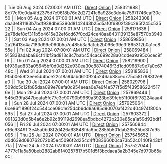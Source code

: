 | Tue 06 Aug 2024 07:00:01 AM UTC | [Direct](https://oshi.at/ozWB) [Onion](http://5ety7tpkim5me6eszuwcje7bmy25pbtrjtue7zkqqgziljwqy3rrikqd.onion/ozWB) | 258321988 | 8c77cf9c0da4fd2375d7e9618b76d2d27241c8a928c3de4a7597f746eaf30e50 | 
| Mon 05 Aug 2024 07:00:01 AM UTC | [Direct](https://oshi.at/MEdM) [Onion](http://5ety7tpkim5me6eszuwcje7bmy25pbtrjtue7zkqqgziljwqy3rrikqd.onion/MEdM) | 258243308 | daa3ef81183b7bdf938dbe5390d8142443b25d5af0f6802f39c295f245c53522 | 
| Sun 04 Aug 2024 07:00:01 AM UTC | [Direct](https://oshi.at/dbik) [Onion](http://5ety7tpkim5me6eszuwcje7bmy25pbtrjtue7zkqqgziljwqy3rrikqd.onion/dbik) | 258171636 | 2e78def8cf311b5b4615e32ef6cd67f0cd24ce48aa8431139135e87570b39407 | 
| Sat 03 Aug 2024 07:00:01 AM UTC | [Direct](https://oshi.at/EVJF) [Onion](http://5ety7tpkim5me6eszuwcje7bmy25pbtrjtue7zkqqgziljwqy3rrikqd.onion/EVJF) | 258659856 | 2a26413c4a7183d99e060b5a7c485b3a9a1cb2b096e39e3f865312b0a1cc855e | 
| Fri 02 Aug 2024 07:00:01 AM UTC | [Direct](https://oshi.at/zeFA) [Onion](http://5ety7tpkim5me6eszuwcje7bmy25pbtrjtue7zkqqgziljwqy3rrikqd.onion/zeFA) | 258069484 | 915838adaba86cf41bf2ad813c8c7bab454cac699c28a04ddea9a95c6cec9ff9 | 
| Thu 01 Aug 2024 07:00:01 AM UTC | [Direct](https://oshi.at/dsvW) [Onion](http://5ety7tpkim5me6eszuwcje7bmy25pbtrjtue7zkqqgziljwqy3rrikqd.onion/dsvW) | 258219900 | b1939ad833a05645bf0d0d252e930ea30c8874046f3d1cd09687e9e7a0c6748c | 
| Wed 31 Jul 2024 07:00:01 AM UTC | [Direct](https://oshi.at/mQBs) [Onion](http://5ety7tpkim5me6eszuwcje7bmy25pbtrjtue7zkqqgziljwqy3rrikqd.onion/mQBs) | 258185836 | 9f5b0e59f3eee5b4bce22c18a94abd6109245246ab88cec775c58f7983f2e8a0 | 
| Tue 30 Jul 2024 07:00:01 AM UTC | [Direct](https://oshi.at/LQLH) [Onion](http://5ety7tpkim5me6eszuwcje7bmy25pbtrjtue7zkqqgziljwqy3rrikqd.onion/LQLH) | 258029796 | 509dc5c12fb85daa099e78efa0c954eeaa0e7e9f4e577f5d5f4395862245176e | 
| Mon 29 Jul 2024 07:00:01 AM UTC | [Direct](https://oshi.at/fFqb) [Onion](http://5ety7tpkim5me6eszuwcje7bmy25pbtrjtue7zkqqgziljwqy3rrikqd.onion/fFqb) | 257869444 | 545d39fa847beafa5fc77c3c90790b9969a3923bc39feb51f00f6f78224aaa4a | 
| Sun 28 Jul 2024 07:00:01 AM UTC | [Direct](https://oshi.at/ngxc) [Onion](http://5ety7tpkim5me6eszuwcje7bmy25pbtrjtue7zkqqgziljwqy3rrikqd.onion/ngxc) | 257925064 | 6ce86f1896f24c544cce09c1e25d4b6dd9a685d90070af422d404974f800a595 | 
| Sat 27 Jul 2024 07:00:01 AM UTC | [Direct](https://oshi.at/DQHo) [Onion](http://5ety7tpkim5me6eszuwcje7bmy25pbtrjtue7zkqqgziljwqy3rrikqd.onion/DQHo) | 257603372 | 091323d0d5b4a6e2b92c89119d2698ea5bdbc4272b220e85ca1a59d92bdf1056 | 
| Fri 26 Jul 2024 07:00:01 AM UTC | [Direct](https://oshi.at/Ermt) [Onion](http://5ety7tpkim5me6eszuwcje7bmy25pbtrjtue7zkqqgziljwqy3rrikqd.onion/Ermt) | 257560844 | df6c93491f3e45a0bd8f2d426a63848fda6bc2855b501dab26525bc3f7d95095 | 
| Thu 25 Jul 2024 07:00:01 AM UTC | [Direct](https://oshi.at/BAEw) [Onion](http://5ety7tpkim5me6eszuwcje7bmy25pbtrjtue7zkqqgziljwqy3rrikqd.onion/BAEw) | 257545652 | d0d639d080762072b85e45096f2d254d4ff083660b0ca73b52c0140f943bf71a | 
| Wed 24 Jul 2024 07:00:01 AM UTC | [Direct](https://oshi.at/fLVz) [Onion](http://5ety7tpkim5me6eszuwcje7bmy25pbtrjtue7zkqqgziljwqy3rrikqd.onion/fLVz) | 257527044 | 4777c11a5a50beb2882ab8140257817b501d5f3bcdaea3a2b345e7d970b65acc | 
